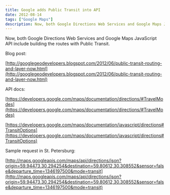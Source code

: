 ```yaml
---
title: Google adds Public Transit into API
date: 2012-08-14
tags: ["Google Maps"]
description: Now, both Google Directions Web Services and Google Maps JavaScript API include building the routes with Public Transit.
---
```


Now, both Google Directions Web Services and Google Maps JavaScript API include building the routes with Public Transit.

Blog post:

[http://googlegeodevelopers.blogspot.com/2012/06/public-transit-routing-and-layer-now.html](http://googlegeodevelopers.blogspot.com/2012/06/public-transit-routing-and-layer-now.html)

API docs:

[https://developers.google.com/maps/documentation/directions/#TravelModes](https://developers.google.com/maps/documentation/directions/#TravelModes)

[https://developers.google.com/maps/documentation/javascript/directions#TransitOptions](https://developers.google.com/maps/documentation/javascript/directions#TransitOptions)

Sample request in St. Petersburg:

[http://maps.googleapis.com/maps/api/directions/json?origin=59.94473,30.294254&destination=59.80612,30.308552&sensor=false&departure_time=1346197500&mode=transit](http://maps.googleapis.com/maps/api/directions/json?origin=59.94473,30.294254&destination=59.80612,30.308552&sensor=false&departure_time=1346197500&mode=transit)